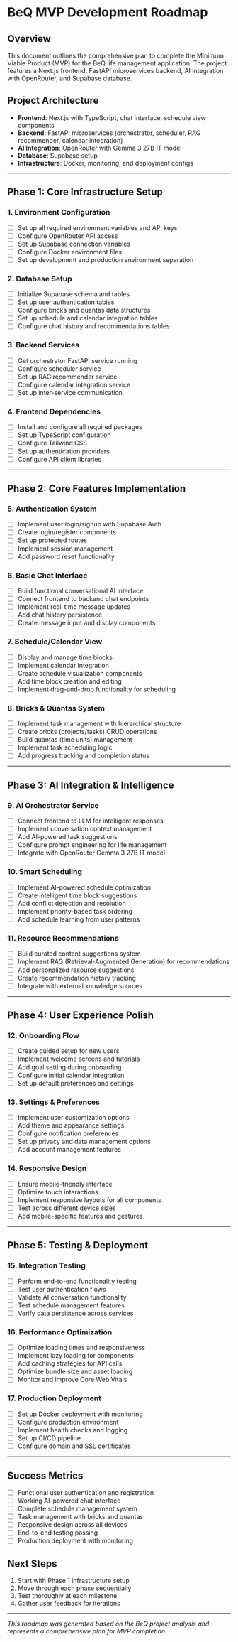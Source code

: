 # BeQ MVP Development Roadmap

## Overview
This document outlines the comprehensive plan to complete the Minimum Viable Product (MVP) for the BeQ life management application. The project features a Next.js frontend, FastAPI microservices backend, AI integration with OpenRouter, and Supabase database.

## Project Architecture
- **Frontend**: Next.js with TypeScript, chat interface, schedule view components
- **Backend**: FastAPI microservices (orchestrator, scheduler, RAG recommender, calendar integration)
- **AI Integration**: OpenRouter with Gemma 3 27B IT model
- **Database**: Supabase setup
- **Infrastructure**: Docker, monitoring, and deployment configs

---

## Phase 1: Core Infrastructure Setup

### 1. Environment Configuration
- [ ] Set up all required environment variables and API keys
- [ ] Configure OpenRouter API access
- [ ] Set up Supabase connection variables
- [ ] Configure Docker environment files
- [ ] Set up development and production environment separation

### 2. Database Setup
- [ ] Initialize Supabase schema and tables
- [ ] Set up user authentication tables
- [ ] Configure bricks and quantas data structures
- [ ] Set up schedule and calendar integration tables
- [ ] Configure chat history and recommendations tables

### 3. Backend Services
- [ ] Get orchestrator FastAPI service running
- [ ] Configure scheduler service
- [ ] Set up RAG recommender service
- [ ] Configure calendar integration service
- [ ] Set up inter-service communication

### 4. Frontend Dependencies
- [ ] Install and configure all required packages
- [ ] Set up TypeScript configuration
- [ ] Configure Tailwind CSS
- [ ] Set up authentication providers
- [ ] Configure API client libraries

---

## Phase 2: Core Features Implementation

### 5. Authentication System
- [ ] Implement user login/signup with Supabase Auth
- [ ] Create login/register components
- [ ] Set up protected routes
- [ ] Implement session management
- [ ] Add password reset functionality

### 6. Basic Chat Interface
- [ ] Build functional conversational AI interface
- [ ] Connect frontend to backend chat endpoints
- [ ] Implement real-time message updates
- [ ] Add chat history persistence
- [ ] Create message input and display components

### 7. Schedule/Calendar View
- [ ] Display and manage time blocks
- [ ] Implement calendar integration
- [ ] Create schedule visualization components
- [ ] Add time block creation and editing
- [ ] Implement drag-and-drop functionality for scheduling

### 8. Bricks & Quantas System
- [ ] Implement task management with hierarchical structure
- [ ] Create bricks (projects/tasks) CRUD operations
- [ ] Build quantas (time units) management
- [ ] Implement task scheduling logic
- [ ] Add progress tracking and completion status

---

## Phase 3: AI Integration & Intelligence

### 9. AI Orchestrator Service
- [ ] Connect frontend to LLM for intelligent responses
- [ ] Implement conversation context management
- [ ] Add AI-powered task suggestions
- [ ] Configure prompt engineering for life management
- [ ] Integrate with OpenRouter Gemma 3 27B IT model

### 10. Smart Scheduling
- [ ] Implement AI-powered schedule optimization
- [ ] Create intelligent time block suggestions
- [ ] Add conflict detection and resolution
- [ ] Implement priority-based task ordering
- [ ] Add schedule learning from user patterns

### 11. Resource Recommendations
- [ ] Build curated content suggestions system
- [ ] Implement RAG (Retrieval-Augmented Generation) for recommendations
- [ ] Add personalized resource suggestions
- [ ] Create recommendation history tracking
- [ ] Integrate with external knowledge sources

---

## Phase 4: User Experience Polish

### 12. Onboarding Flow
- [ ] Create guided setup for new users
- [ ] Implement welcome screens and tutorials
- [ ] Add goal setting during onboarding
- [ ] Configure initial calendar integration
- [ ] Set up default preferences and settings

### 13. Settings & Preferences
- [ ] Implement user customization options
- [ ] Add theme and appearance settings
- [ ] Configure notification preferences
- [ ] Set up privacy and data management options
- [ ] Add account management features

### 14. Responsive Design
- [ ] Ensure mobile-friendly interface
- [ ] Optimize touch interactions
- [ ] Implement responsive layouts for all components
- [ ] Test across different device sizes
- [ ] Add mobile-specific features and gestures

---

## Phase 5: Testing & Deployment

### 15. Integration Testing
- [ ] Perform end-to-end functionality testing
- [ ] Test user authentication flows
- [ ] Validate AI conversation functionality
- [ ] Test schedule management features
- [ ] Verify data persistence across services

### 16. Performance Optimization
- [ ] Optimize loading times and responsiveness
- [ ] Implement lazy loading for components
- [ ] Add caching strategies for API calls
- [ ] Optimize bundle size and asset loading
- [ ] Monitor and improve Core Web Vitals

### 17. Production Deployment
- [ ] Set up Docker deployment with monitoring
- [ ] Configure production environment
- [ ] Implement health checks and logging
- [ ] Set up CI/CD pipeline
- [ ] Configure domain and SSL certificates

---

## Success Metrics
- [ ] Functional user authentication and registration
- [ ] Working AI-powered chat interface
- [ ] Complete schedule management system
- [ ] Task management with bricks and quantas
- [ ] Responsive design across all devices
- [ ] End-to-end testing passing
- [ ] Production deployment with monitoring

## Next Steps
1. Start with Phase 1 infrastructure setup
2. Move through each phase sequentially
3. Test thoroughly at each milestone
4. Gather user feedback for iterations

---

*This roadmap was generated based on the BeQ project analysis and represents a comprehensive plan for MVP completion.*
